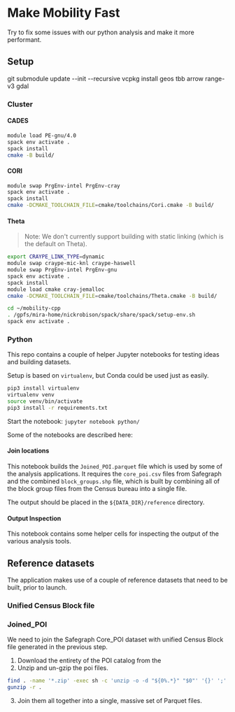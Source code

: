 # Make Mobility Fast
Try to fix some issues with our python analysis and make it more performant.

## Setup
git submodule update --init --recursive
vcpkg install geos tbb arrow range-v3 gdal

### Cluster

#### CADES
```bash
module load PE-gnu/4.0
spack env activate .
spack install
cmake -B build/
``` 

#### CORI

```bash
module swap PrgEnv-intel PrgEnv-cray
spack env activate .
spack install
cmake -DCMAKE_TOOLCHAIN_FILE=cmake/toolchains/Cori.cmake -B build/
```

#### Theta
> Note: We don't currently support building with static linking (which is the default on Theta).

```bash
export CRAYPE_LINK_TYPE=dynamic
module swap craype-mic-knl craype-haswell
module swap PrgEnv-intel PrgEnv-gnu
spack env activate .
spack install
module load cmake cray-jemalloc
cmake -DCMAKE_TOOLCHAIN_FILE=cmake/toolchains/Theta.cmake -B build/ 
```


```bash
cd ~/mobility-cpp
. /gpfs/mira-home/nickrobison/spack/share/spack/setup-env.sh
spack env activate .
```

### Python

This repo contains a couple of helper Jupyter notebooks for testing ideas and building datasets.

Setup is based on `virtualenv`, but Conda could be used just as easily.
```bash
pip3 install virtualenv
virtualenv venv
source venv/bin/activate
pip3 install -r requirements.txt
```

Start the notebook: `jupyter notebook python/`

Some of the notebooks are described here:

#### Join locations

This notebook builds the `Joined_POI.parquet` file which is used by some of the analysis applications.
It requires the `core_poi.csv` files from Safegraph and the combined `block_groups.shp` file, which is built by combining all of the block group files from the Census bureau into a single file.

The output should be placed in the `${DATA_DIR}/reference` directory. 

#### Output Inspection

This notebook contains some helper cells for inspecting the output of the various analysis tools.

## Reference datasets

The application makes use of a couple of reference datasets that need to be built, prior to launch.

### Unified Census Block file

### Joined_POI

We need to join the Safegraph Core_POI dataset with unified Census Block file generated in the previous step.

1. Download the entirety of the POI catalog from the 
2. Unzip and un-gzip the poi files.
```bash
find . -name '*.zip' -exec sh -c 'unzip -o -d "${0%.*}" "$0"' '{}' ';'
gunzip -r .
```
3. Join them all together into a single, massive set of Parquet files.